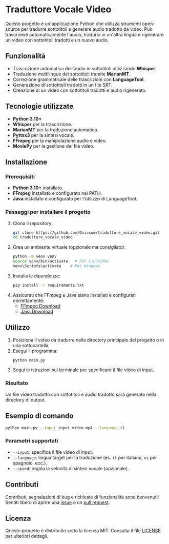 # Traduttore Vocale Video

Questo progetto è un'applicazione Python che utilizza strumenti open-source per tradurre sottotitoli e generare audio tradotto da video. Può trascrivere automaticamente l'audio, tradurlo in un'altra lingua e rigenerare un video con sottotitoli tradotti e un nuovo audio.

## Funzionalità
- Trascrizione automatica dell'audio in sottotitoli utilizzando **Whisper**.
- Traduzione multilingue dei sottotitoli tramite **MarianMT**.
- Correzione grammaticale delle trascrizioni con **LanguageTool**.
- Generazione di sottotitoli tradotti in un file SRT.
- Creazione di un video con sottotitoli tradotti e audio rigenerato.

## Tecnologie utilizzate
- **Python 3.10+**
- **Whisper** per la trascrizione.
- **MarianMT** per la traduzione automatica.
- **Pyttsx3** per la sintesi vocale.
- **FFmpeg** per la manipolazione audio e video.
- **MoviePy** per la gestione dei file video.

## Installazione
### Prerequisiti
- **Python 3.10+** installato.
- **FFmpeg** installato e configurato nel PATH.
- **Java** installato e configurato per l'utilizzo di LanguageTool.

### Passaggi per installare il progetto
1. Clona il repository:
   ```bash
   git clone https://github.com/Onissum/traduttore_vocale_video.git
   cd traduttore_vocale_video
   ```
2. Crea un ambiente virtuale (opzionale ma consigliato):
   ```bash
   python -m venv venv
   source venv/bin/activate   # Per Linux/Mac
   venv\Scripts\activate    # Per Windows
   ```
3. Installa le dipendenze:
   ```bash
   pip install -r requirements.txt
   ```
4. Assicurati che FFmpeg e Java siano installati e configurati correttamente:
   - [FFmpeg Download](https://ffmpeg.org/download.html)
   - [Java Download](https://www.oracle.com/java/technologies/javase-downloads.html)

## Utilizzo
1. Posiziona il video da tradurre nella directory principale del progetto o in una sottocartella.
2. Esegui il programma:
   ```bash
   python main.py
   ```
3. Segui le istruzioni sul terminale per specificare il file video di input.

### Risultato
Un file video tradotto con sottotitoli e audio tradotto sarà generato nella directory di output.

## Esempio di comando
```bash
python main.py --input input_video.mp4 --language it
```

### Parametri supportati
- `--input`: specifica il file video di input.
- `--language`: lingua target per la traduzione (es. `it` per italiano, `es` per spagnolo, ecc.).
- `--speed`: regola la velocità di sintesi vocale (opzionale).

## Contributi
Contributi, segnalazioni di bug e richieste di funzionalità sono benvenuti! Sentiti libero di aprire una [issue](https://github.com/Onissum/traduttore_vocale_video/issues) o un [pull request](https://github.com/Onissum/traduttore_vocale_video/pulls).

## Licenza
Questo progetto è distribuito sotto la licenza MIT. Consulta il file [LICENSE](LICENSE) per ulteriori dettagli.
